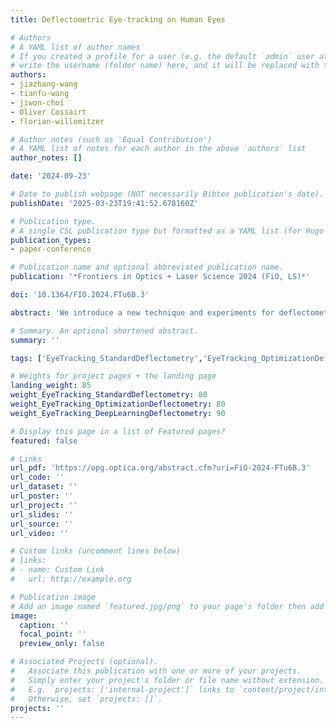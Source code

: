 ```yaml
---
title: Deflectometric Eye-tracking on Human Eyes

# Authors
# A YAML list of author names
# If you created a profile for a user (e.g. the default `admin` user at `content/authors/admin/`), 
# write the username (folder name) here, and it will be replaced with their full name and linked to their profile.
authors:
- jiazhang-wang
- tianfu-wang
- jiwon-choi
- Oliver Cossairt
- florian-willomitzer

# Author notes (such as 'Equal Contribution')
# A YAML list of notes for each author in the above `authors` list
author_notes: []

date: '2024-09-23'

# Date to publish webpage (NOT necessarily Bibtex publication's date).
publishDate: '2025-03-23T19:41:52.678160Z'

# Publication type.
# A single CSL publication type but formatted as a YAML list (for Hugo requirements).
publication_types:
- paper-conference

# Publication name and optional abbreviated publication name.
publication: '*Frontiers in Optics + Laser Science 2024 (FiO, LS)*'

doi: '10.1364/FIO.2024.FTu6B.3'

abstract: 'We introduce a new technique and experiments for deflectometric eye tracking on real human eyes in vivo. Our technique utilizes the teachings of our previous eye-tracking research, combining the captured deflectometric information in a novel fashion.'

# Summary. An optional shortened abstract.
summary: ''

tags: ['EyeTracking_StandardDeflectometry','EyeTracking_OptimizationDeflectometry','EyeTracking_DeepLearningDeflectometry']

# Weights for project pages + the landing page
landing_weight: 85
weight_EyeTracking_StandardDeflectometry: 80
weight_EyeTracking_OptimizationDeflectometry: 80
weight_EyeTracking_DeepLearningDeflectometry: 90

# Display this page in a list of Featured pages?
featured: false

# Links
url_pdf: 'https://opg.optica.org/abstract.cfm?uri=FiO-2024-FTu6B.3'
url_code: ''
url_dataset: ''
url_poster: ''
url_project: ''
url_slides: ''
url_source: ''
url_video: ''

# Custom links (uncomment lines below)
# links:
# - name: Custom Link
#   url: http://example.org

# Publication image
# Add an image named `featured.jpg/png` to your page's folder then add a caption below.
image:
  caption: ''
  focal_point: ''
  preview_only: false

# Associated Projects (optional).
#   Associate this publication with one or more of your projects.
#   Simply enter your project's folder or file name without extension.
#   E.g. `projects: ['internal-project']` links to `content/project/internal-project/index.md`.
#   Otherwise, set `projects: []`.
projects: ''
---
```


